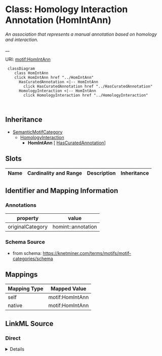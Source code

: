 

# Class: Homology Interaction Annotation (HomIntAnn) 


_An association that represents a manual annotation based on homology and interaction._

__





URI: [motif:HomIntAnn](https://knetminer.com/terms/motifs/motif-categories/HomIntAnn)






```mermaid
 classDiagram
    class HomIntAnn
    click HomIntAnn href "../HomIntAnn"
      HasCuratedAnnotation <|-- HomIntAnn
        click HasCuratedAnnotation href "../HasCuratedAnnotation"
      HomologyInteraction <|-- HomIntAnn
        click HomologyInteraction href "../HomologyInteraction"
      
      
```





## Inheritance
* [SemanticMotifCategory](SemanticMotifCategory.md)
    * [HomologyInteraction](HomologyInteraction.md)
        * **HomIntAnn** [ [HasCuratedAnnotation](HasCuratedAnnotation.md)]



## Slots

| Name | Cardinality and Range | Description | Inheritance |
| ---  | --- | --- | --- |









## Identifier and Mapping Information





### Annotations

| property | value |
| --- | --- |
| originalCategory | homint::annotation |




### Schema Source


* from schema: https://knetminer.com/terms/motifs/motif-categories/schema




## Mappings

| Mapping Type | Mapped Value |
| ---  | ---  |
| self | motif:HomIntAnn |
| native | motif:HomIntAnn |







## LinkML Source

<!-- TODO: investigate https://stackoverflow.com/questions/37606292/how-to-create-tabbed-code-blocks-in-mkdocs-or-sphinx -->

### Direct

<details>
```yaml
name: HomIntAnn
annotations:
  originalCategory:
    tag: originalCategory
    value: homint::annotation
description: 'An association that represents a manual annotation based on homology
  and interaction.

  '
title: Homology Interaction Annotation
notes:
- 'original category no: 5.1'
from_schema: https://knetminer.com/terms/motifs/motif-categories/schema
is_a: HomologyInteraction
mixins:
- HasCuratedAnnotation

```
</details>

### Induced

<details>
```yaml
name: HomIntAnn
annotations:
  originalCategory:
    tag: originalCategory
    value: homint::annotation
description: 'An association that represents a manual annotation based on homology
  and interaction.

  '
title: Homology Interaction Annotation
notes:
- 'original category no: 5.1'
from_schema: https://knetminer.com/terms/motifs/motif-categories/schema
is_a: HomologyInteraction
mixins:
- HasCuratedAnnotation

```
</details>